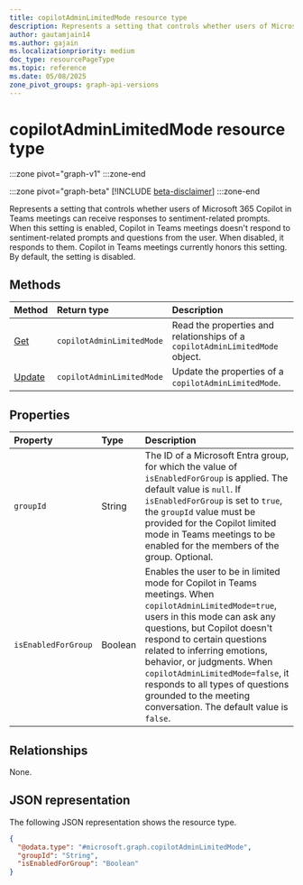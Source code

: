 ```yaml
---
title: copilotAdminLimitedMode resource type
description: Represents a setting that controls whether users of Microsoft 365 Copilot in Teams meetings can receive responses to sentiment-related prompts.
author: gautamjain14
ms.author: gajain
ms.localizationpriority: medium
doc_type: resourcePageType
ms.topic: reference
ms.date: 05/08/2025
zone_pivot_groups: graph-api-versions
---
```


# copilotAdminLimitedMode resource type

<!-- cSpell:ignore gautamjain14 gajain -->

:::zone pivot="graph-v1"
:::zone-end

:::zone pivot="graph-beta"
[!INCLUDE [beta-disclaimer](../../includes/beta-disclaimer.md)]
:::zone-end

Represents a setting that controls whether users of Microsoft 365 Copilot in Teams meetings can receive responses to sentiment-related prompts. When this setting is enabled, Copilot in Teams meetings doesn't respond to sentiment-related prompts and questions from the user. When disabled, it responds to them. Copilot in Teams meetings currently honors this setting. By default, the setting is disabled.

## Methods

| Method                                         | Return type               | Description                                                                  |
|:-----------------------------------------------|:--------------------------|:-----------------------------------------------------------------------------|
| [Get](../copilotadminlimitedmode-get.md)       | `copilotAdminLimitedMode` | Read the properties and relationships of a `copilotAdminLimitedMode` object. |
| [Update](../copilotadminlimitedmode-update.md) | `copilotAdminLimitedMode` | Update the properties of a `copilotAdminLimitedMode`.                        |

## Properties

| Property            | Type    | Description                                                                                                                                                                                                                                                                                                                                                                                                  |
|:--------------------|:--------|:-------------------------------------------------------------------------------------------------------------------------------------------------------------------------------------------------------------------------------------------------------------------------------------------------------------------------------------------------------------------------------------------------------------|
| `groupId`           | String  | The ID of a Microsoft Entra group, for which the value of `isEnabledForGroup` is applied. The default value is `null`. If `isEnabledForGroup` is set to `true`, the `groupId` value must be provided for the Copilot limited mode in Teams meetings to be enabled for the members of the group. Optional.                                                                                                    |
| `isEnabledForGroup` | Boolean | Enables the user to be in limited mode for Copilot in Teams meetings. When `copilotAdminLimitedMode=true`, users in this mode can ask any questions, but Copilot doesn't respond to certain questions related to inferring emotions, behavior, or judgments. When `copilotAdminLimitedMode=false`, it responds to all types of questions grounded to the meeting conversation. The default value is `false`. |

## Relationships

None.

## JSON representation

The following JSON representation shows the resource type.

``` json
{
  "@odata.type": "#microsoft.graph.copilotAdminLimitedMode",
  "groupId": "String",
  "isEnabledForGroup": "Boolean"
}
```
